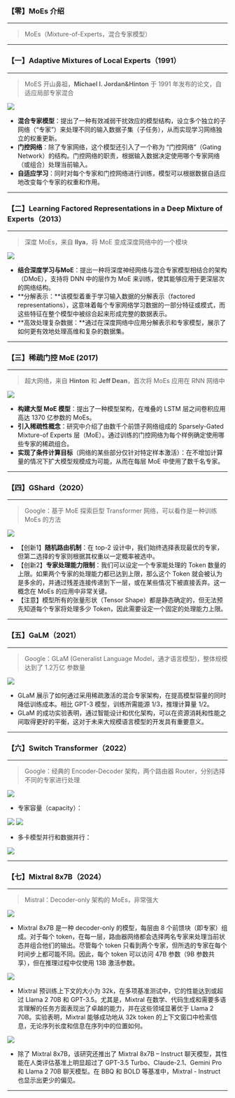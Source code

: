 ### 【零】MoEs 介绍

***

> MoEs（Mixture-of-Experts，混合专家模型）

***





### 【一】Adaptive Mixtures of Local Experts（1991）

***

> MoES 开山鼻祖，**Michael I. Jordan&Hinton** 于 1991 年发布的论文，自适应局部专家混合

<img src="./images/MoEs/01.jpg">

* **混合专家模型**：提出了一种有效减弱干扰效应的模型结构，设立多个独立的子网络（“专家”）来处理不同的输入数据子集（子任务），从而实现学习网络独立的权重更新。
* **门控网络**：除了专家网络，这个模型还引入了一个称为 “门控网络”（Gating Network）的结构。门控网络的职责，根据输入数据决定使用哪个专家网络（或组合）处理当前输入。
* **自适应学习**：同时对每个专家和门控网络进行训练，模型可以根据数据自适应地改变每个专家的权重和作用。

***





### 【二】**Learning Factored Representations in a Deep Mixture of Experts**（2013）

***

> 深度 MoEs，来自 **Ilya**，将 MoE 变成深度网络中的一个模块

<img src="./images/MoEs/02.jpg">

* **结合深度学习与MoE**：提出一种将深度神经网络与混合专家模型相结合的架构（DMoE），支持将 DNN 中的层作为 MoE 来训练，使其能够应用于更深层次的网络结构。
* **分解表示：**该模型着重于学习输入数据的分解表示（factored representations），这意味着每个专家网络学习数据的一部分特征或模式，而这些特征在整个模型中被综合起来形成完整的数据表示。
* **高效处理复杂数据：**通过在深度网络中应用分解表示和专家模型，展示了如何更有效地处理高维和复杂的数据集。

***





### 【三】稀疏门控 MoE (2017)

***

> 超大网络，来自 **Hinton** 和 **Jeff Dean**，首次将 MoEs 应用在 RNN 网络中

<img src="./images/MoEs/03.jpg">

* **构建大型 MoE 模型**：提出了一种模型架构，在堆叠的 LSTM 层之间卷积应用高达 1370 亿参数的 MoEs。
* **引入稀疏性概念**：研究中介绍了由数千个前馈子网络组成的 Sparsely-Gated Mixture-of Experts 层（MoE）。通过训练的门控网络为每个样例确定使用哪些专家的稀疏组合。
* **实现了条件计算目标**（网络的某些部分仅针对特定样本激活）：在不增加计算量的情况下扩大模型规模成为可能，从而在每层 MoE 中使用了数千名专家。

***





### 【四】GShard（2020）

***

> Google：基于 MoE 探索巨型 Transformer 网络，可以看作是一种训练 MoEs 的方法



<img src="./images/MoEs/04.jpg">



* 【创新1】**随机路由机制**：在 top-2 设计中，我们始终选择表现最优的专家，但第二选择的专家则根据其权重以一定概率被选中。
* 【创新2】**专家处理能力限制**：我们可以设定一个专家能处理的 Token 数量的上限。如果两个专家的处理能力都已达到上限，那么这个 Token 就会被认为是多余的，并通过残差连接传递到下一层，或在某些情况下被直接丢弃。这一概念在 MoEs 的应用中非常关键。
* 【注意】模型所有的张量形状（Tensor Shape）都是静态确定的，但无法预先知道每个专家将处理多少 Token，因此需要设定一个固定的处理能力上限。

***





### 【五】GaLM（2021）

***

> Google：GLaM (Generalist Language Model，通才语言模型)，整体规模达到了 1.2万亿 参数量



<img src="./images/MoEs/05.jpg">



* GLaM 展示了如何通过采用稀疏激活的混合专家架构，在提高模型容量的同时降低训练成本。相比 GPT-3 模型，训练所需能源 1/3，推理计算量 1/2。
* GLaM 的成功实验表明，通过智能设计和优化架构，可以在资源消耗和性能之间取得更好的平衡，这对于未来大规模语言模型的开发具有重要意义。

***





### 【六】Switch Transformer（2022）

***

> Google：经典的 Encoder-Decoder 架构，两个路由器 Router，分别选择不同的专家进行处理



<img src="./images/MoEs/06.jpg">



* 专家容量（capacity）：

<img src="./images/MoEs/07.jpg">

<img src="./images/MoEs/08.jpg">





* 多卡模型并行和数据并行：

<img src="./images/MoEs/09.jpg">

***





### 【七】Mixtral 8x7B（2024）

***

> Mistral：Decoder-only 架构的 MoEs，非常强大

<img src="./images/MoEs/10.jpg">

* Mixtral 8x7B 是一种 decoder-only 的模型，每层由 8 个前馈块（即专家）组成。对于每个 token，在每一层，路由器网络都会选择两名专家来处理当前状态并组合他们的输出。尽管每个 token 只看到两个专家，但所选的专家在每个时间步上都可能不同。因此，每个 token 可以访问 47B 参数（9B 参数共享），但在推理过程中仅使用 13B 激活参数。

<img src="./images/MoEs/11.jpg">

* Mixtral 预训练上下文的大小为 32k，在多项基准测试中，它的性能达到或超过 Llama 2 70B 和 GPT-3.5。尤其是，Mixtral 在数学、代码生成和需要多语言理解的任务方面表现出了卓越的能力，并在这些领域显著优于 Llama 2 70B。实验表明，Mixtral 能够成功地从 32k token 的上下文窗口中检索信息，无论序列长度和信息在序列中的位置如何。

<img src="./images/MoEs/12.jpg">

* 除了 Mixtral 8x7B，该研究还推出了 Mixtral 8x7B – Instruct 聊天模型，其性能在人类评估基准上明显超过了 GPT-3.5 Turbo、Claude-2.1、Gemini Pro 和 Llama 2 70B 聊天模型。在 BBQ 和 BOLD 等基准中，Mixtral - Instruct 也显示出更少的偏见。

***



